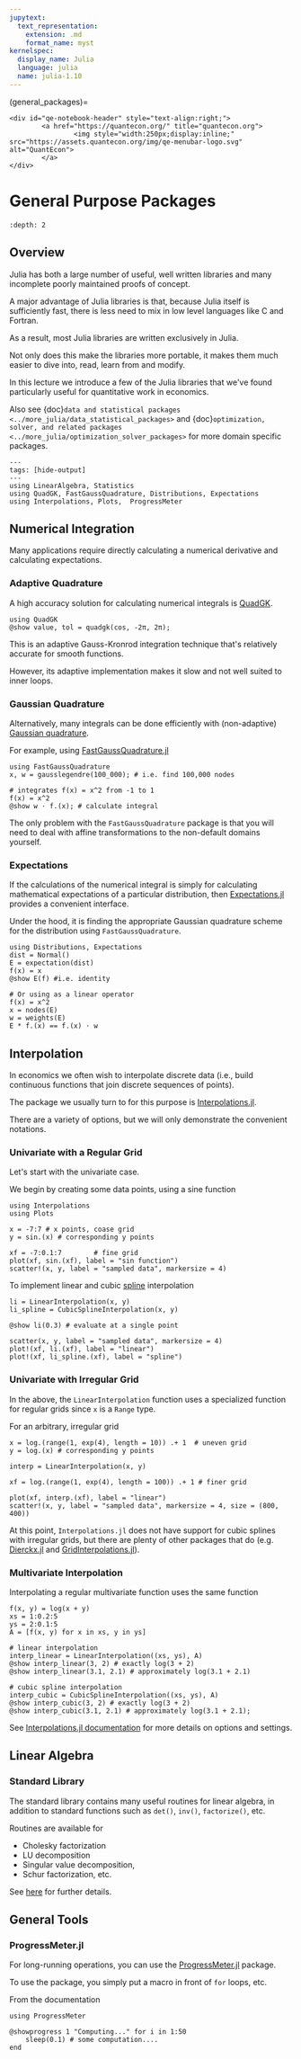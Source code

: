 ```yaml
---
jupytext:
  text_representation:
    extension: .md
    format_name: myst
kernelspec:
  display_name: Julia
  language: julia
  name: julia-1.10
---
```


(general_packages)=
```{raw} html
<div id="qe-notebook-header" style="text-align:right;">
        <a href="https://quantecon.org/" title="quantecon.org">
                <img style="width:250px;display:inline;" src="https://assets.quantecon.org/img/qe-menubar-logo.svg" alt="QuantEcon">
        </a>
</div>
```

# General Purpose Packages

```{contents} Contents
:depth: 2
```

## Overview

Julia has both a large number of useful, well written libraries and many incomplete poorly maintained proofs of concept.

A major advantage of Julia libraries is that, because Julia itself is sufficiently fast, there is less need to mix in low level languages like C and Fortran.

As a result, most Julia libraries are written exclusively in Julia.

Not only does this make the libraries more portable, it makes them much easier to dive into, read, learn from and modify.

In this lecture we introduce a few of the Julia libraries that we've found particularly useful for quantitative work in economics.

Also see {doc}`data and statistical packages <../more_julia/data_statistical_packages>` and {doc}`optimization, solver, and related packages <../more_julia/optimization_solver_packages>` for more domain specific packages.


```{code-cell} julia
---
tags: [hide-output]
---
using LinearAlgebra, Statistics
using QuadGK, FastGaussQuadrature, Distributions, Expectations
using Interpolations, Plots,  ProgressMeter
```

## Numerical Integration

Many applications require directly calculating a numerical derivative and calculating expectations.

### Adaptive Quadrature

A high accuracy solution for calculating numerical integrals is [QuadGK](https://github.com/JuliaMath/QuadGK.jl).

```{code-cell} julia
using QuadGK
@show value, tol = quadgk(cos, -2π, 2π);
```

This is an adaptive Gauss-Kronrod integration technique that's relatively accurate for smooth functions.

However, its adaptive implementation makes it slow and not well suited to inner loops.

### Gaussian Quadrature

Alternatively, many integrals can be done efficiently with (non-adaptive) [Gaussian quadrature](https://en.wikipedia.org/wiki/Gaussian_quadrature).

For example, using [FastGaussQuadrature.jl](https://github.com/ajt60gaibb/FastGaussQuadrature.jl)

```{code-cell} julia
using FastGaussQuadrature
x, w = gausslegendre(100_000); # i.e. find 100,000 nodes

# integrates f(x) = x^2 from -1 to 1
f(x) = x^2
@show w ⋅ f.(x); # calculate integral
```

The only problem with the `FastGaussQuadrature` package is that you will need to deal with affine transformations to the non-default domains yourself.

### Expectations

If the calculations of the numerical integral is simply for calculating mathematical expectations of a particular distribution, then [Expectations.jl](https://github.com/QuantEcon/Expectations.jl) provides a convenient interface.

Under the hood, it is finding the appropriate Gaussian quadrature scheme for the distribution using `FastGaussQuadrature`.

```{code-cell} julia
using Distributions, Expectations
dist = Normal()
E = expectation(dist)
f(x) = x
@show E(f) #i.e. identity

# Or using as a linear operator
f(x) = x^2
x = nodes(E)
w = weights(E)
E * f.(x) == f.(x) ⋅ w
```

## Interpolation

In economics we often wish to interpolate discrete data (i.e., build continuous functions that join discrete sequences of points).

The package we usually turn to for this purpose is [Interpolations.jl](https://github.com/JuliaMath/Interpolations.jl).

There are a variety of options, but we will only demonstrate the convenient notations.

### Univariate with a Regular Grid

Let's start with the univariate case.

We begin by creating some data points, using a sine function

```{code-cell} julia
using Interpolations
using Plots

x = -7:7 # x points, coase grid
y = sin.(x) # corresponding y points

xf = -7:0.1:7        # fine grid
plot(xf, sin.(xf), label = "sin function")
scatter!(x, y, label = "sampled data", markersize = 4)
```

To implement linear and cubic [spline](https://en.wikipedia.org/wiki/Spline_%28mathematics%29) interpolation

```{code-cell} julia
li = LinearInterpolation(x, y)
li_spline = CubicSplineInterpolation(x, y)

@show li(0.3) # evaluate at a single point

scatter(x, y, label = "sampled data", markersize = 4)
plot!(xf, li.(xf), label = "linear")
plot!(xf, li_spline.(xf), label = "spline")
```

### Univariate with Irregular Grid

In the above, the `LinearInterpolation` function uses a specialized function
for regular grids since `x` is a `Range` type.

For an arbitrary, irregular grid

```{code-cell} julia
x = log.(range(1, exp(4), length = 10)) .+ 1  # uneven grid
y = log.(x) # corresponding y points

interp = LinearInterpolation(x, y)

xf = log.(range(1, exp(4), length = 100)) .+ 1 # finer grid

plot(xf, interp.(xf), label = "linear")
scatter!(x, y, label = "sampled data", markersize = 4, size = (800, 400))
```

At this point, `Interpolations.jl` does not have support for cubic splines with irregular grids, but there are plenty of other packages that do (e.g. [Dierckx.jl](https://github.com/kbarbary/Dierckx.jl)  and [GridInterpolations.jl](https://github.com/sisl/GridInterpolations.jl)).

### Multivariate Interpolation

Interpolating a regular multivariate function uses the same function

```{code-cell} julia
f(x, y) = log(x + y)
xs = 1:0.2:5
ys = 2:0.1:5
A = [f(x, y) for x in xs, y in ys]

# linear interpolation
interp_linear = LinearInterpolation((xs, ys), A)
@show interp_linear(3, 2) # exactly log(3 + 2)
@show interp_linear(3.1, 2.1) # approximately log(3.1 + 2.1)

# cubic spline interpolation
interp_cubic = CubicSplineInterpolation((xs, ys), A)
@show interp_cubic(3, 2) # exactly log(3 + 2)
@show interp_cubic(3.1, 2.1) # approximately log(3.1 + 2.1);
```

See [Interpolations.jl documentation](https://github.com/JuliaMath/Interpolations.jl#convenience-notation) for more details on options and settings.

## Linear Algebra

### Standard Library

The standard library contains many useful routines for linear algebra, in
addition to standard functions such as `det()`, `inv()`, `factorize()`, etc.

Routines are available for

* Cholesky factorization
* LU decomposition
* Singular value decomposition,
* Schur factorization, etc.

See [here](https://docs.julialang.org/en/v1/stdlib/LinearAlgebra/) for further details.

## General Tools

### ProgressMeter.jl

For long-running operations, you can use the [ProgressMeter.jl](https://github.com/timholy/ProgressMeter.jl) package.

To use the package, you simply put a macro in front of `for` loops, etc.

From the documentation

```{code-cell} julia
using ProgressMeter

@showprogress 1 "Computing..." for i in 1:50
    sleep(0.1) # some computation....
end
```

